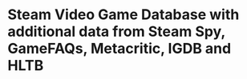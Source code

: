 # Steam Video Game Database with additional data from Steam Spy, GameFAQs, Metacritic, IGDB and HLTB
